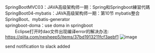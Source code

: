 SpringBootMVC03：JAVA高级架构师一期：Spring和Springboot練習代碼<br>
SpringBoot04-mybatis：JAVA高级架构师一期：第10节 mybatis整合SpringBoot、mybatis-generator<br>
springboot-doma：use doma in springboot<br>
&emsp;&emsp; Eclipse打开时dao文件出现编译error的解决办法: https://qiita.com/nesheep5/items/37bd1913211fcf3aebf1
  ![image](https://user-images.githubusercontent.com/82422305/115133104-b03beb00-a040-11eb-9f31-ea5f5c180f17.png)

send notification to slack added
